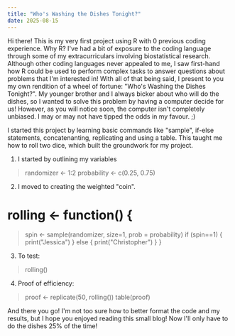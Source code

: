 ```yaml
---
title: "Who's Washing the Dishes Tonight?"
date: 2025-08-15
---
```

Hi there!
This is my very first project using R with 0 previous coding experience. Why R? I've had a bit of exposure to the coding language through some of my extracurriculars involving biostatistical research. Although other coding languages never appealed to me, I saw first-hand how R could be used to perform complex tasks to answer questions about problems that I'm interested in!
With all of that being said, I present to you my own rendition of a wheel of fortune: "Who's Washing the Dishes Tonight?". My younger brother and I always bicker about who will do the dishes, so I wanted to solve this problem by having a computer decide for us!
However, as you will notice soon, the computer isn't completely unbiased. I may or may not have tipped the odds in my favour. ;)

I started this project by learning basic commands like "sample", if-else statements, concatenanting, replicating and using a table. This taught me how to roll two dice, which built the groundwork for my project. 

1) I started by outlining my variables
> randomizer <- 1:2
> probability <- c(0.25, 0.75)

2) I moved to creating the weighted "coin".
# rolling <- function() {
> spin <- sample(randomizer, size=1, prob = probability)
> if (spin==1) {
> print("Jessica")
> }
> else {
> print("Christopher")
> }
> }

3) To test:
>  rolling()

4) Proof of efficiency:
>  proof <- replicate(50, rolling())
> table(proof)

And there you go! I'm not too sure how to better format the code and my results, but I hope you enjoyed reading this small blog! Now I'll only have to do the dishes 25% of the time!
